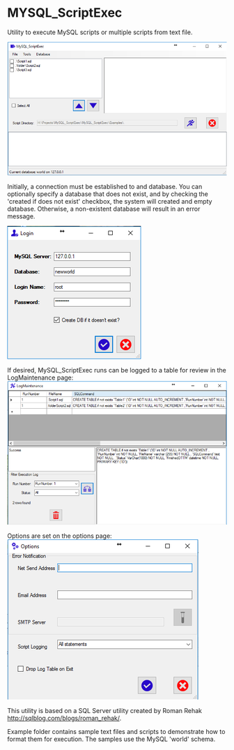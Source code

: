 # MYSQL_ScriptExec
Utility to execute MySQL scripts or multiple scripts from text file.

![Screenshot](https://github.com/cccsdh/MySQL_ScriptExec/blob/master/ScreenShots/Main.PNG)

Initially, a connection must be established to and database.  You can optionally specify a database that does not
exist, and by checking the 'created if does not exist' checkbox, the system will created and empty database.  Otherwise, a non-existent database will
result in an error message.

![Screenshot](https://github.com/cccsdh/MySQL_ScriptExec/blob/master/ScreenShots/Login.PNG)

If desired, MySQL_ScriptExec runs can be logged to a table for review in the LogMaintenance page:
![Screenshot](https://github.com/cccsdh/MySQL_ScriptExec/blob/master/ScreenShots/LogMaintenance.PNG)

Options are set on the options page:
![Screenshot](https://github.com/cccsdh/MySQL_ScriptExec/blob/master/ScreenShots/Options.PNG)



This utility is based on a SQL Server utility created by Roman Rehak http://sqlblog.com/blogs/roman_rehak/.



Example folder contains sample text files and scripts to demonstrate how to format them for execution.   The samples use the MySQL 'world' schema.
